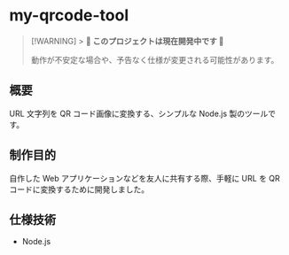 # my-qrcode-tool

> [!WARNING] > **🚧 このプロジェクトは現在開発中です 🚧**
>
> 動作が不安定な場合や、予告なく仕様が変更される可能性があります。

## 概要

URL 文字列を QR コード画像に変換する、シンプルな Node.js 製のツールです。

## 制作目的

自作した Web アプリケーションなどを友人に共有する際、手軽に URL を QR コードに変換するために開発しました。

## 仕様技術

- Node.js
